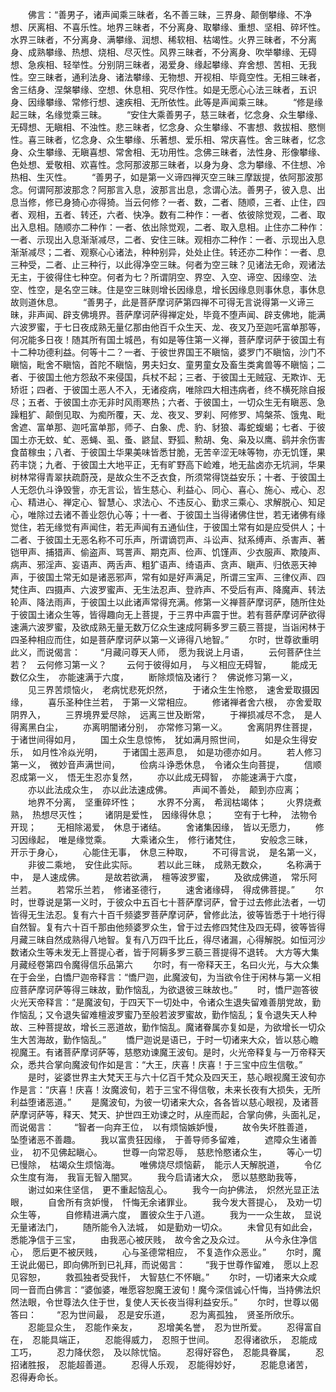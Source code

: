 <!-- { "loadSidebar": true } -->
　　佛言：“善男子，诸声闻乘三昧者，名不善三昧，三界身、颠倒攀缘、不净想、厌离相、不喜乐性。地界三昧者，不分离身、取攀缘、重想、坚相、碎坏性。水界三昧者，不分离身、满攀缘、润想、稀软相、枯竭性。火界三昧者，不分离身、成熟攀缘、热想、烧相、尽灭性。风界三昧者，不分离身、吹举攀缘、无碍想、急疾相、轻举性。分别阴三昧者，渴爱身、缘起攀缘、弃舍想、苦相、无我性。空三昧者，通利法身、诸法攀缘、无物想、开视相、毕竟空性。无相三昧者，舍三结身、涅槃攀缘、空想、休息相、究尽作性。如是无愿心心法三昧者，五识身、因缘攀缘、常修行想、速疾相、无所依性。此等是声闻乘三昧。
　　“修是缘起三昧，名缘觉乘三昧。
　　“安住大乘善男子，慈三昧者，忆念身、众生攀缘、无碍想、无瞋相、不浊性。悲三昧者，忆念身、众生攀缘、不害想、救拔相、愍恻性。喜三昧者，忆念身、众生攀缘、乐著想、爱乐相、常庆喜性。舍三昧者，忆念身、众生攀缘、无瞋喜想、常舍相、无功用性。念佛三昧者，法性身、形像攀缘、色处想、爱敬相、欢喜性。念阿那波那三昧者，以身为身、念为攀缘、不住想、冷热相、生灭性。
　　“善男子，如是第一义谛四禅灭空三昧三摩跋提，依阿那波那念。何谓阿那波那念？阿那言入息，波那言出息，念谓心法。善男子，彼入息、出息当修，修已身猗心亦得猗。当云何修？一者、数，二者、随顺，三者、止住，四者、观相，五者、转还，六者、快净。数有二种作：一者、依彼除觉观，二者、取出入息相。随顺亦二种作：一者、依出除觉观，二者、取入息相。止住亦二种作：一者、示现出入息渐渐减尽，二者、安住三昧。观相亦二种作：一者、示现出入息渐渐减尽；二者、观察心心诸法，种种别异，处处止住。转还亦二种作：一者、息三种受，二者、止三种行，以此得净空三昧。何者为空三昧？见诸法无命，观诸法无主，于彼得住七种空。何者为七？所谓阴空、界空、入空、谛空、因缘空、法空、性空，是名空三昧。住是空三昧则增长因缘息，增长因缘息则事休息，事休息故则道休息。
　　“善男子，此是菩萨摩诃萨第四禅不可得无言说得第一义谛三昧，非声闻、辟支佛境界。菩萨摩诃萨得禅定处，毕竟不堕声闻、辟支佛地，能满六波罗蜜，于七日夜成熟无量亿那由他百千众生天、龙、夜叉乃至迦吒富单那等，何况能多日夜！随其所有国土城邑，有如是等住第一义禅，菩萨摩诃萨于彼国土有十二种功德利益。何等十二？一者、于彼世界国王不瞋恼，婆罗门不瞋恼，沙门不瞋恼，毗舍不瞋恼，首陀不瞋恼，男夫妇女、童男童女及畜生类禽兽等不瞋恼；二者、于彼国土他方怨敌不来侵国，兵杖不起；三者、于彼国土无贼寇、无欺诈、无矫诳；四者、于彼国土恶人不入，无诸疫病，唯除四大相违病者，终不横死除自报尽；五者、于彼国土亦无非时风雨寒热；六者、于彼国土，一切众生无有瞋恶、急躁粗犷、颠倒见取、为痴所覆，天、龙、夜叉、罗刹、阿修罗、鸠槃茶、饿鬼、毗舍遮、富单那、迦吒富单那，师子、白象、虎、豹、豺狼、毒蛇蝮蝎；七者、于彼国土亦无蚊、虻、恶蝇、虱、蚤、鼨鼠、野狐、勲胡、兔、枭及以鹰、鹞并余伤害食苗稼虫；八者、于彼国土华果美味皆悉甘脆，无苦辛涩无味等物，亦无饥馑，果药丰饶；九者、于彼国土大地平正，无有旷野高下崄难，地无盐卤亦无坑涧，华果树林常得青翠扶疏蔚茂，是故众生不乏衣食，所须常得饶益安乐；十者、于彼国土人无怨仇斗诤毁訾，亦无言讼，皆生慈心、利益心、同心、喜心、施心、戒心、忍心、精进心、禅定心、智慧心、求法心、不违反心、勤求三乘心、求解脱心、知足心，唯除过去诸不善业怨仇心等；十一者、于彼国土当得诸佛住世，若无诸佛有缘觉住，若无缘觉有声闻住，若无声闻有五通仙住，于彼国土常有如是应受供人；十二者、于彼国土无恶名称不可乐声，所谓谪罚声、斗讼声、狱系缚声、杀害声、著铠甲声、捕猎声、偷盗声、骂詈声、期克声、俭声、饥馑声、少衣服声、欺陵声、病声、邪淫声、妄语声、两舌声、粗犷语声、绮语声、贪声、瞋声、归依恶天神声，于彼国土常无如是诸恶邪声，常有如是好声满足，所谓三宝声、三律仪声、四梵住声、四摄声、六波罗蜜声、无生法忍声、登祚声、不受后有声、降魔声、转法轮声、降法雨声，于彼国土以此诸声常得充满。修第一义禅菩萨摩诃萨，随所住处于彼国土诸众生等，皆得趣向无上菩提，于三界中声震于世。若有菩萨摩诃萨欲得速满六波罗蜜，及欲成熟无量无数万亿众生速成阿耨多罗三藐三菩提，当诣闲林于四圣种相应而住，如是菩萨摩诃萨以第一义谛得八地智。”
　　尔时，世尊欲重明此义，而说偈言：
　　“月藏问尊天人师，　愿为我说上月语，
　　云何菩萨住兰若？　云何修习第一义？
　　云何于彼得如月，　与义相应无碍智，
　　能成无数亿众生，　亦能速满于六度，
　　断除烦恼及诸行？　佛说修习第一义，
　　见三界苦烦恼火，　老病忧悲死炽然，
　　于诸众生生怜愍，　速舍爱取摄因缘，
　　喜乐圣种住兰若，　于第一义常相应。
　　修诸禅者舍六根，　亦舍爱取阴界入，
　　三界境界爱尽除，　远离三世及断常，
　　于禅损减尽不念，　是人得离黑白尘，
　　亦离明闇诸分别，　亦常修习第一义。
　　舍离阴界住菩提，　于诸世间得如月，
　　国土众生息惊怖，　犹如满月照世间，
　　如是众生得安乐，　如月性冷焱光明，
　　于诸国土恶声息，　如是功德亦如月。
　　若人修习第一义，　微妙音声满世间，
　　俭病斗诤悉休息，　令诸众生向菩提，
　　信顺忍成第一义，　悟无生忍亦复然，
　　亦以此成无碍智，　亦能速满于六度，
　　亦以此法成众生，　亦以此法速成佛。
　　声闻不善处，　颠到亦应离；
　　地界不分离，　坚重碎坏性；
　　水界不分离，　希润枯竭体；
　　火界烧煮熟，　热想尽灭性；
　　诸阴是爱性，　因缘得休息；
　　空有于七种，　法物令开现；
　　无相除渴爱，　休息于诸结。
　　舍诸集因缘，　皆以无愿力，
　　修习因缘起，　唯是缘觉乘。
　　大乘诸众生，　修行诸梵住，
　　安般念三昧，　开示于身心，
　　心能住无事，　休息三种取，
　　不可得言说，　是名第一义，
　　非彼二乘地，　安住此实际。
　　若以此三昧，　成熟无数众，
　　名称满于中，　是人速成佛。
　　是故若欲满，　檀等波罗蜜，
　　及欲成佛道，　常乐阿兰若。
　　若常乐兰若，　修诸圣德行，
　　速舍诸缘碍，　得成佛菩提。”
　　尔时，世尊说是第一义时，于彼众中五百七十菩萨摩诃萨，曾于过去修此法者，一切皆得无生法忍。复有六十百千频婆罗菩萨摩诃萨，曾修此法，彼等皆悉于十地行得自然智。复有六十百千那由他频婆罗众生，曾于过去修四梵住及四无碍，彼等皆得月藏三昧自然成熟得八地智。复有八万四千比丘，得尽诸漏，心得解脱。如恒河沙数诸众生等未发无上菩提心者，皆于阿耨多罗三藐三菩提得不退转。
大方等大集月藏经卷第四令魔得信乐品第六
　　尔时，有一帝释天王，名曰火光，与大众集在于会坐，白憍尸迦帝释言：“憍尸迦，此魔波旬，为当欲令住于闲林与第一义相应菩萨摩诃萨等得三昧故，勤作恼乱，为欲退彼三昧故也。”
　　时，憍尸迦答彼火光天帝释言：“是魔波旬，于四天下一切处中，令诸众生退失留难善朋党故，勤作恼乱；又令退失留难檀波罗蜜乃至般若波罗蜜故，勤作恼乱；复令退失天人种故、三种菩提故，增长三恶道故，勤作恼乱。魔诸眷属亦复如是，为欲增长一切众生大苦海故，勤作恼乱。”
　　憍尸迦说是语已，于时一切诸来大众，皆以慈心瞻视魔王。有诸菩萨摩诃萨等，慈愍劝谏魔王波旬。是时，火光帝释复与一万帝释天众，悉共合掌向魔波旬作如是言：“大王，庆喜！庆喜！于三宝中应生信敬。”
　　是时，娑婆世界主大梵天王与六十亿百千梵众及四天王，慈心眼视魔王波旬亦作是言：“庆喜！庆喜！汝魔波旬，若于三宝不得信敬，未来长夜有大损失，无所利益堕诸恶道。”
　　是魔波旬，为彼一切诸来大众，各各皆以慈心眼视，及诸菩萨摩诃萨等，释天、梵天、护世四王劝谏之时，从座而起，合掌向佛，头面礼足，而说偈言：
　　“智者一向弃王位，　以有烦恼嫉妒慢，
　　故令失坏胜善道，　坠堕诸恶不善趣。
　　我以富贵狂因缘，　于善导师多留难，
　　遮障众生诸善业，　初不见佛起瞋心。
　　世尊一向常忍辱，　慈悲怜愍诸众生，
　　等心一切已慢除，　枯竭众生烦恼海。
　　唯佛烧尽烦恼薪，　能示人天解脱道，
　　令亿众生度有海，　我盲无智入闇冥。
　　我今启请诸大众，　愿以慈愍助我等，
　　谢过如来住坚信，　更不重起恼乱心。
　　我今一向护佛法，　炽然光显正法眼，
　　自舍所有贪妒慢，　忏悔无余诸罪业。
　　我今发大菩提心，　及劝一切众生等，
　　自修精进满六度，　置彼众生于八道。
　　我为一一众生故，　显说无量诸法门，
　　随所能令入法城，　如是勤劝一切众。
　　未曾见有如此会，　悉能净信于三宝，
　　由我恶心被厌贱，　故今舍之及众过。
　　从今永住净信心，　愿后更不被厌贱，
　　心与圣德常相应，　不复造作众恶业。”
　　尔时，魔王说此偈已，即向佛所到已礼拜，而说偈言：
　　“我于世尊作留难，　愿以上忍见容恕，
　　救孤独者受我忏，　大智慈仁不怀瞋。”
　　尔时，一切诸来大众咸同一音而白佛言：“婆伽婆，唯愿容恕魔王波旬！魔今深信诚心忏悔，当持佛法炽然法眼，令世尊法久住于世，复使人天长夜当得利益安乐。”
　　尔时，世尊以偈答曰：
　　“忍为世间最，　忍是安乐道，
　　忍为离孤独，　贤圣所欣乐。
　　忍能显众生，　忍能作亲友，
　　忍增美名誉，　忍为世所爱。
　　忍得富自在，　忍能具端正，
　　忍能得威力，　忍照于世间。
　　忍得诸欲乐，　忍能成工巧，
　　忍力降伏怨，　及以除忧恼。
　　忍得好容色，　忍能具眷属，
　　忍招诸胜报，　忍能超善道。
　　忍得人乐观，　忍能得妙好，
　　忍能息诸苦，　忍得寿命长。

